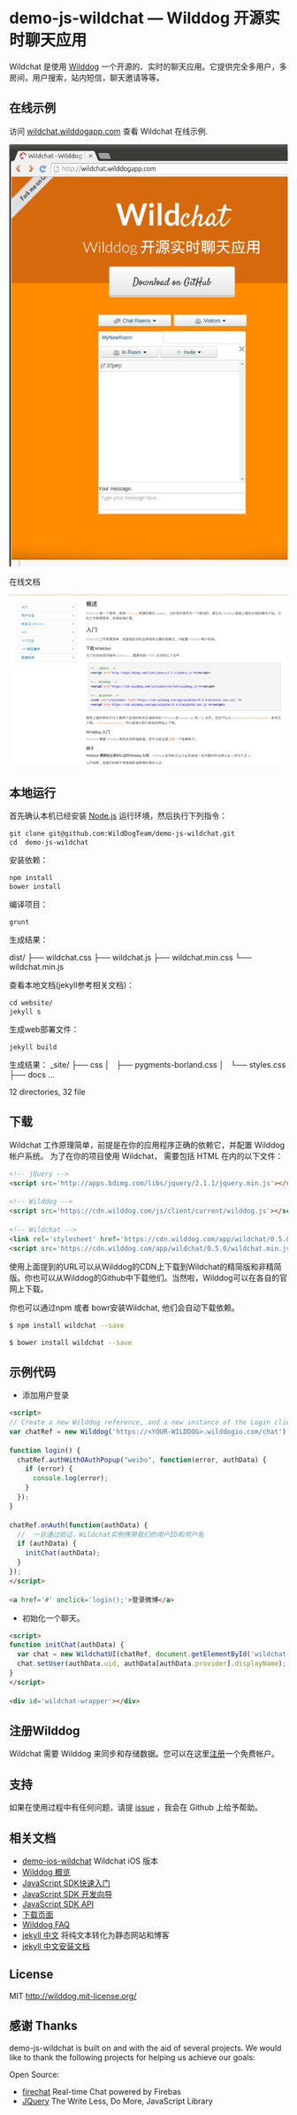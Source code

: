 # demo-js-wildchat — Wilddog 开源实时聊天应用

Wildchat 是使用 [Wilddog](https://www.wilddog.com/) 一个开源的、实时的聊天应用。它提供完全多用户，多房间，用户搜索，站内短信，聊天邀请等等。

## 在线示例

访问 [wildchat.wilddogapp.com](http://wildchat.wilddogapp.com/)  查看 Wildchat 在线示例.

[![ 在 Wildchat 演示聊天截图](screenshot.png)](http://wildchat.wilddogapp.com/)

在线文档

[![ 在 Wildchat 在线文档](docs.png)](http://wildchat.wilddogapp.com/docs/)

## 本地运行
首先确认本机已经安装 [Node.js](http://nodejs.org/) 运行环境，然后执行下列指令：

```
git clone git@github.com:WildDogTeam/demo-js-wildchat.git
cd  demo-js-wildchat
```

安装依赖：

```
npm install
bower install
```

编译项目：

```
grunt
```

生成结果：

dist/
├── wildchat.css
├── wildchat.js
├── wildchat.min.css
└── wildchat.min.js

查看本地文档(jekyll参考相关文档)：

```
cd website/
jekyll s
```

生成web部署文件：

```
jekyll build
```

生成结果：
_site/
├── css
│   ├── pygments-borland.css
│   └── styles.css
├── docs
...

12 directories, 32 file

## 下载

Wildchat 工作原理简单，前提是在你的应用程序正确的依赖它，并配置 Wilddog 帐户系统。
为了在你的项目使用 Wildchat， 需要包括 HTML 在内的以下文件：

```HTML
<!-- jQuery -->
<script src='http://apps.bdimg.com/libs/jquery/2.1.1/jquery.min.js'></script>

<!-- Wilddog -->
<script src='https://cdn.wilddog.com/js/client/current/wilddog.js'></script>

<!-- Wildchat -->
<link rel='stylesheet' href='https://cdn.wilddog.com/app/wildchat/0.5.0/wildchat.min.css' />
<script src='https://cdn.wilddog.com/app/wildchat/0.5.0/wildchat.min.js'></script>
```

使用上面提到的URL可以从Wilddog的CDN上下载到Wildchat的精简版和非精简版。你也可以从Wilddog的Github中下载他们。当然啦，Wilddog可以在各自的官网上下载。


你也可以通过npm 或者 bowr安装Wildchat, 他们会自动下载依赖。

```bash
$ npm install wildchat --save
```

```bash
$ bower install wildchat --save
```
## 示例代码

- 添加用户登录

```HTML
<script>
// Create a new Wilddog reference, and a new instance of the Login client
var chatRef = new Wilddog('https://<YOUR-WILDDOG>.wilddogio.com/chat');

function login() {
  chatRef.authWithOAuthPopup("weibo", function(error, authData) {
    if (error) {
      console.log(error);
    }
  });
}

chatRef.onAuth(function(authData) {
  //  一旦通过验证，Wildchat实例携带我们的用户ID和用户名
  if (authData) {
    initChat(authData);
  }
});
</script>

<a href='#' onclick='login();'>登录微博</a>
```
    
- 初始化一个聊天。

```HTML
<script>
function initChat(authData) {
  var chat = new WildchatUI(chatRef, document.getElementById('wildchat-wrapper'));
  chat.setUser(authData.uid, authData[authData.provider].displayName);
}
</script>

<div id='wildchat-wrapper'></div>
```

## 注册Wilddog

Wildchat 需要 Wilddog 来同步和存储数据。您可以在这里[注册](https://www.wilddog.com/my-account/signup)一个免费帐户。


## 支持
如果在使用过程中有任何问题，请提 [issue](https://github.com/WildDogTeam/demo-js-wildchat/issues) ，我会在 Github 上给予帮助。

## 相关文档

* [demo-ios-wildchat](https://github.com/WildDogTeam/demo-ios-wildchat) Wildchat iOS 版本
* [Wilddog 概览](https://z.wilddog.com/overview/guide)
* [JavaScript SDK快速入门](https://z.wilddog.com/web/quickstart)
* [JavaScript SDK 开发向导](https://z.wilddog.com/web/guide/1)
* [JavaScript SDK API](https://z.wilddog.com/web/api)
* [下载页面](https://www.wilddog.com/download/)
* [Wilddog FAQ](https://z.wilddog.com/faq/qa)
* [jekyll 中文](http://jekyll.bootcss.com/docs/home/) 将纯文本转化为静态网站和博客
* [jekyll 中文安装文档](http://jekyll.bootcss.com/docs/installation/)

## License
MIT
http://wilddog.mit-license.org/

## 感谢 Thanks

demo-js-wildchat is built on and with the aid of several  projects. We would like to thank the following projects for helping us achieve our goals:

Open Source:

* [firechat](https://github.com/firebase/firechat) Real-time Chat powered by Firebas
* [JQuery](http://jquery.com) The Write Less, Do More, JavaScript Library

